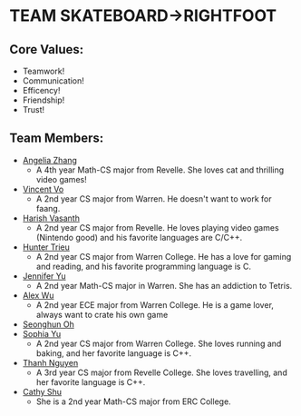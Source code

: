 # TEAM SKATEBOARD->RIGHTFOOT

## Core Values:

- Teamwork!
- Communication!
- Efficency!
- Friendship!
- Trust!

## Team Members:

- [Angelia Zhang](https://angeliazddl.github.io/CSE110_SP23/)
    - A 4th year Math-CS major from Revelle. She loves cat and thrilling video games!
- [Vincent Vo](https://vdvo1029.github.io/cse110/)
    - A 2nd year CS major from Warren. He doesn't want to work for faang.
- [Harish Vasanth](https://hnvultimate123.github.io/Introduction/)
    - A 2nd year CS major from Revelle. He loves playing video games (Nintendo good) and his favorite languages are C/C++.
- [Hunter Trieu](https://httrieu.github.io/CSE110-Project/#my-skills)
    - A 2nd year CS major from Warren College. He has a love for gaming and reading, and his favorite programming language is C. 
- [Jennifer Yu](https://jhxyjhxy.github.io/cse110/)
    - A 2nd year Math-CS major in Warren. She has an addiction to Tetris.
- [Alex Wu](https://pei-lu.github.io/CSE-110/)
    - A 2nd year ECE major from Warren College. He is a game lover, always want to crate his own game   
- [Seonghun Oh](https://seonghunn.github.io/CSE110/)
- [Sophia Yu](https://syu125.github.io/user-page/)
    - A 2nd year CS major from Warren College. She loves running and baking, and her favorite language is C++.
- [Thanh Nguyen](https://thanhdiemnguyen.github.io/CSE110Project/)
    - A 3rd year CS major from Revelle College. She loves travelling, and her favorite language is C++.
- [Cathy Shu](https://cathyyyyy123.github.io/CSE110-lab1/)
    - She is a 2nd year Math-CS major from ERC College.

